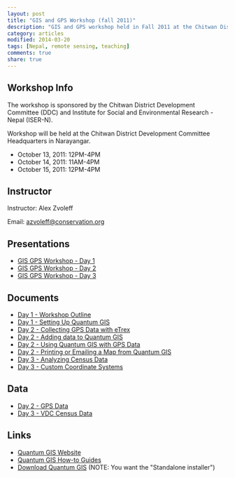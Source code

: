 ```yaml
---
layout: post
title: "GIS and GPS Workshop (fall 2011)"
description: "GIS and GPS workshop held in Fall 2011 at the Chitwan District Development Committee headquarters"
category: articles
modified: 2014-03-20
tags: [Nepal, remote sensing, teaching]
comments: true
share: true
---
```


## Workshop Info
The workshop is sponsored by the Chitwan District Development Committee (DDC) 
and Institute for Social and Environmental Research - Nepal (ISER-N).

Workshop will be held at the Chitwan District Development Committee 
Headquarters in Narayangar.

* October 13, 2011: 12PM-4PM
* October 14, 2011: 11AM-4PM
* October 15, 2011: 12PM-4PM

## Instructor
Instructor: Alex Zvoleff

Email: [azvoleff@conservation.org](mailto:azvoleff@conservation.org)

## Presentations

* [GIS GPS Workshop - Day 
  1](/content/2011-10-13-gis-and-gps-workshop/GIS_GPS_Workshop-Day_1.pdf)
* [GIS GPS Workshop - Day 
  2](/content/2011-10-13-gis-and-gps-workshop/GIS_GPS_Workshop-Day_2.pdf)
* [GIS GPS Workshop - Day 
  3](/content/2011-10-13-gis-and-gps-workshop/GIS_GPS_Workshop-Day_3.pdf)

## Documents

* [Day 1 - Workshop 
  Outline](/content/2011-10-13-gis-and-gps-workshop/Day_1-Workshop_Outline.pdf)
* [Day 1 - Setting Up Quantum 
  GIS](/content/2011-10-13-gis-and-gps-workshop/Day_1-Setting_Up_Quantum_GIS.pdf)
* [Day 2 - Collecting GPS Data with 
  eTrex](/content/2011-10-13-gis-and-gps-workshop/Day_2-Collecting_GPS_Data_with_eTrex.pdf)
* [Day 2 - Adding data to Quantum 
  GIS](/content/2011-10-13-gis-and-gps-workshop/Day_2-Adding_data_to_Quantum_GIS.pdf)
* [Day 2 - Using Quantum GIS with GPS 
  Data](/content/2011-10-13-gis-and-gps-workshop/Day_2-Using_Quantum_GIS_with_GPS_Data.pdf)
* [Day 2 - Printing or Emailing a Map from Quantum 
  GIS](/content/2011-10-13-gis-and-gps-workshop/Day_2-Printing_or_Emailing_a_Map_from_Quantum_GIS.pdf)
* [Day 3 - Analyzing Census 
  Data](/content/2011-10-13-gis-and-gps-workshop/Day_3-Analyzing_Census_Data.pdf)
* [Day 3 - Custom Coordinate 
  Systems](/content/2011-10-13-gis-and-gps-workshop/Day_3-Custom_Coordinate_Systems.pdf)

## Data

* [Day 2 - GPS 
  Data](/content/2011-10-13-gis-and-gps-workshop/Day_2_-_GPS_Data.zip)
* [Day 3 - VDC Census 
  Data](/content/2011-10-13-gis-and-gps-workshop/Day_3_-_VDC_Census_Data.zip)

## Links

* [Quantum GIS Website](http://www.qgis.org)
* [Quantum GIS How-to 
  Guides](http://www.qgis.org/wiki/How_do_I_do_that_in_QGIS)
* [Download Quantum GIS](http://qgis.org/en/site/forusers/download.html) 
  (NOTE: You want the "Standalone installer")

